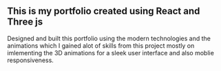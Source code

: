 ## This is my portfolio created using React and Three js 

Designed and built this portfolio using the modern technologies and the animations which I gained alot of skills from this project mostly on imlementing the 3D animations for a sleek user interface and also moblie responsiveness.
